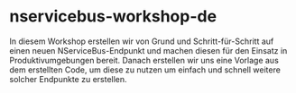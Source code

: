 # nservicebus-workshop-de
In diesem Workshop erstellen wir von Grund und Schritt-für-Schritt auf einen neuen NServiceBus-Endpunkt und machen diesen für den Einsatz in Produktivumgebungen bereit. Danach erstellen wir uns eine Vorlage aus dem erstellten Code, um diese zu nutzen um einfach und schnell weitere solcher Endpunkte zu erstellen. 
